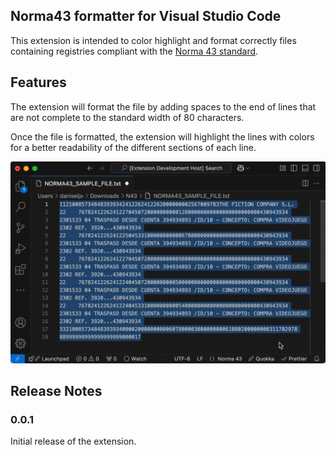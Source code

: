 ## Norma43 formatter for Visual Studio Code

This extension is intended to color highlight and format correctly files containing registries compliant with the [Norma 43 standard](https://www.caixabank.es/deployedfiles/empresas/Estaticos/pdf/Transferenciasyficheros/q43Junio2012.pdf).

## Features

The extension will format the file by adding spaces to the end of lines that are not complete to the standard width of 80 characters.

Once the file is formatted, the extension will highlight the lines with colors for a better readability of the different sections of each line.

![Norma 43 extension overview](images/norma43-1.gif)

## Release Notes

### 0.0.1

Initial release of the extension.